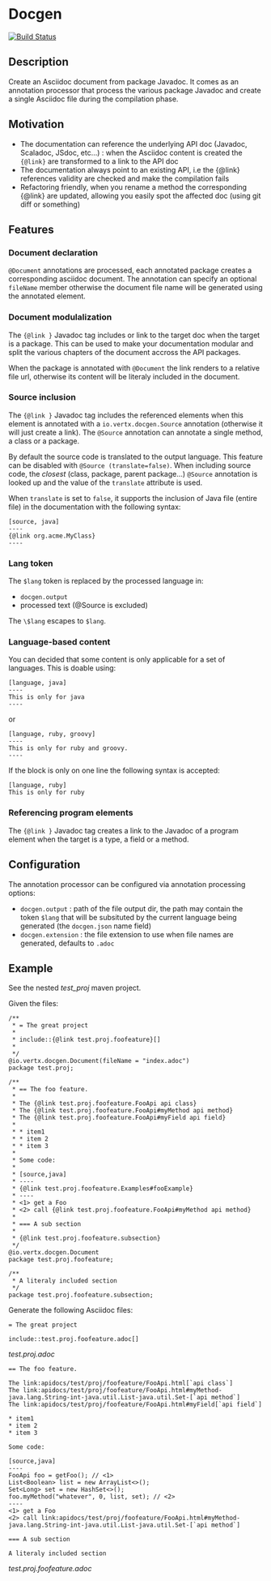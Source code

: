 # Docgen

[![Build Status](https://vertx.ci.cloudbees.com/buildStatus/icon?job=vert.x3-docgen)](https://vertx.ci.cloudbees.com/view/vert.x-3/job/vert.x3-docgen/)

## Description

Create an Asciidoc document from package Javadoc. It comes as an annotation processor that process the various
package Javadoc and create a single Asciidoc file during the compilation phase.

## Motivation

- The documentation can reference the underlying API doc (Javadoc, Scaladoc, JSdoc, etc…) : when the Asciidoc
content is created the `{@link}` are transformed to a link to the API doc
- The documentation always point to an existing API, i.e the {@link} references validity are checked
and make the compilation fails
- Refactoring friendly, when you rename a method the corresponding {@link} are updated, allowing you
easily spot the affected doc (using git diff or something)

## Features

### Document declaration

`@Document` annotations are processed, each annotated package creates a corresponding asciidoc document. The
annotation can specify an optional `fileName` member otherwise the document file name will be generated using the
annotated element.

### Document modulalization

The `{@link }` Javadoc tag includes or link to the target doc when the target is a package. This can be used to make your
documentation modular and split the various chapters of the document accross the API packages.

When the package is annotated with `@Document` the link renders to a relative file url, otherwise its content
will be literaly included in the document.

### Source inclusion

The `{@link }` Javadoc tag includes the referenced elements when this element is annotated with a `io.vertx.docgen.Source`
annotation (otherwise it will just create a link). The `@Source` annotation can annotate a single method, a class
or a package.

By default the source code is translated to the output language. This feature can be disabled with `@Source
(translate=false)`. When including source code, the _closest_ (class, package, parent package...) `@Source` annotation
 is looked up and the value of the `translate` attribute is used. 
 
When `translate` is set to `false`, it supports the inclusion of Java file (entire file) in the documentation with 
the following syntax:

```
[source, java]
----
{@link org.acme.MyClass}
----
```

### Lang token

The `$lang` token is replaced by the processed language in:
- `docgen.output`
- processed text (@Source is excluded)

The `\$lang` escapes to `$lang`.

### Language-based content

You can decided that some content is only applicable for a set of languages. This is doable using:

```
[language, java]
----
This is only for java
----
```

or 

```
[language, ruby, groovy]
----
This is only for ruby and groovy.
----
```

If the block is only on one line the following syntax is accepted:

```
[language, ruby]
This is only for ruby

```

### Referencing program elements

The `{@link }` Javadoc tag creates a link to the Javadoc of a program element when the target is
 a type, a field or a method.

## Configuration

The annotation processor can be configured via annotation processing options:

- `docgen.output` : path of the file output dir, the path may contain the token `$lang` that will be subsituted by
the current language being generated (the `docgen.json` name field)
- `docgen.extension` : the file extension to use when file names are generated, defaults to `.adoc`

## Example

See the nested _test_proj_ maven project.

Given the  files:

```
/**
 * = The great project
 *
 * include::{@link test.proj.foofeature}[]
 *
 */
@io.vertx.docgen.Document(fileName = "index.adoc")
package test.proj;
```

```
/**
 * == The foo feature.
 *
 * The {@link test.proj.foofeature.FooApi api class}
 * The {@link test.proj.foofeature.FooApi#myMethod api method}
 * The {@link test.proj.foofeature.FooApi#myField api field}
 *
 * * item1
 * * item 2
 * * item 3
 *
 * Some code:
 *
 * [source,java]
 * ----
 * {@link test.proj.foofeature.Examples#fooExample}
 * ----
 * <1> get a Foo
 * <2> call {@link test.proj.foofeature.FooApi#myMethod api method}
 *
 * === A sub section
 *
 * {@link test.proj.foofeature.subsection}
 */
@io.vertx.docgen.Document
package test.proj.foofeature;
```

```
/**
 * A literaly included section
 */
package test.proj.foofeature.subsection;
```

Generate the following Asciidoc files:

```
= The great project

include::test.proj.foofeature.adoc[]
```
_test.proj.adoc_

```
== The foo feature.

The link:apidocs/test/proj/foofeature/FooApi.html[`api class`]
The link:apidocs/test/proj/foofeature/FooApi.html#myMethod-java.lang.String-int-java.util.List-java.util.Set-[`api method`]
The link:apidocs/test/proj/foofeature/FooApi.html#myField[`api field`]

* item1
* item 2
* item 3

Some code:

[source,java]
----
FooApi foo = getFoo(); // <1>
List<Boolean> list = new ArrayList<>();
Set<Long> set = new HashSet<>();
foo.myMethod("whatever", 0, list, set); // <2>
----
<1> get a Foo
<2> call link:apidocs/test/proj/foofeature/FooApi.html#myMethod-java.lang.String-int-java.util.List-java.util.Set-[`api method`]

=== A sub section

A literaly included section
```
_test.proj.foofeature.adoc_
